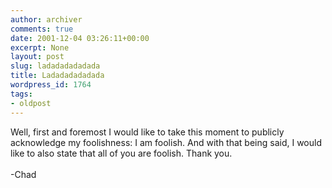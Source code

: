 ```yaml
---
author: archiver
comments: true
date: 2001-12-04 03:26:11+00:00
excerpt: None
layout: post
slug: ladadadadadada
title: Ladadadadadada
wordpress_id: 1764
tags:
- oldpost
---
```


Well, first and foremost I would like to take this moment to publicly acknowledge my foolishness: I am foolish.  And with that being said, I would like to also state that all of you are foolish.  Thank you.<br /><br />-Chad